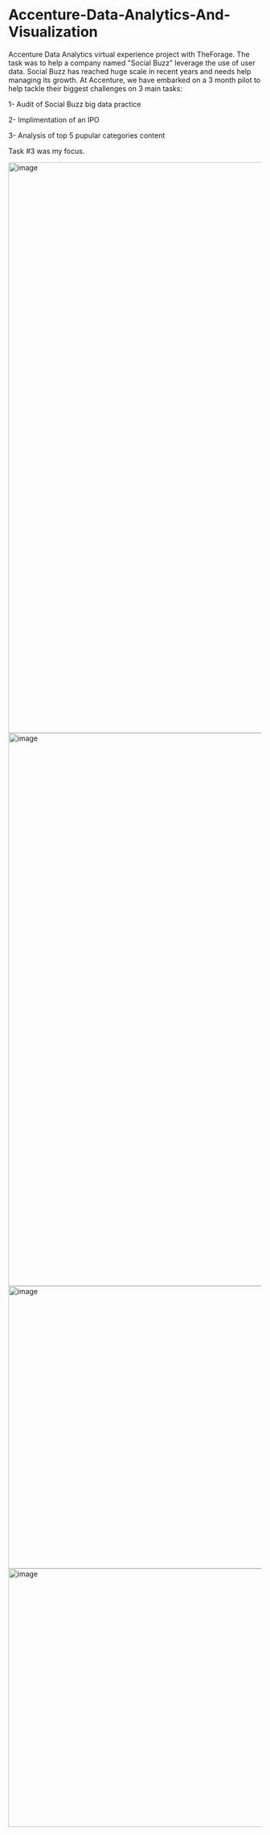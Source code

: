 # Accenture-Data-Analytics-And-Visualization

Accenture Data Analytics virtual experience project with TheForage. The task was to help a company named "Social Buzz" leverage the use of user data. Social Buzz has reached huge scale in recent years and needs help managing its growth. At Accenture, we have embarked on a 3 month pilot to help tackle their biggest challenges on 3 main tasks:

1- Audit of Social Buzz big data practice

2- Implimentation of an IPO

3- Analysis of top 5 pupular categories content

Task #3 was my focus.

<img width="1133" alt="image" src="https://github.com/user-attachments/assets/cd12a4b2-ce79-409b-9eb8-1b2d0a70f234">

<img width="1098" alt="image" src="https://github.com/user-attachments/assets/57b3b1cd-04fc-4772-ae8c-caa601423c06">

<img width="561" alt="image" src="https://github.com/user-attachments/assets/2c54790c-f78b-4a26-b3c6-c09954208a14">

<img width="513" alt="image" src="https://github.com/user-attachments/assets/ad348263-b6f5-4455-bb24-4ce6aaa020fb">
